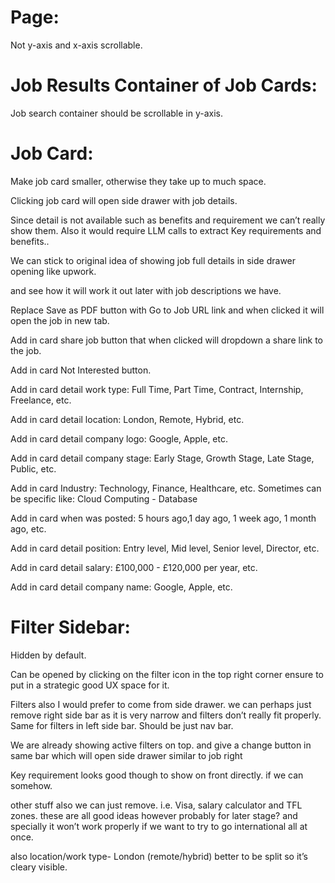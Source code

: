 # Page:
Not y-axis and x-axis scrollable.

# Job Results Container of Job Cards:

Job search container should be scrollable in y-axis.


# Job Card:

Make job card smaller, otherwise they take up to much space.

Clicking job card will open side drawer with job details.

Since detail is not available such as benefits and requirement we can’t really show them. Also it would require LLM calls to extract Key requirements and benefits..

We can stick to original idea of showing job full details in side drawer opening like upwork.

and see how it will work it out later with job descriptions we have.

Replace Save as PDF button with Go to Job URL link and when clicked it will open the job in new tab.

Add in card share job button that when clicked will dropdown a share link to the job.

Add in card Not Interested button.

Add in card detail work type: Full Time, Part Time, Contract, Internship, Freelance, etc.

Add in card detail location: London, Remote, Hybrid, etc.

Add in card detail company logo: Google, Apple, etc.

Add in card detail company stage: Early Stage, Growth Stage, Late Stage, Public, etc.

Add in card Industry: Technology, Finance, Healthcare, etc. Sometimes can be specific like: Cloud Computing - Database

Add in card when was posted: 5 hours ago,1 day ago, 1 week ago, 1 month ago, etc.

Add in card detail position: Entry level, Mid level, Senior level, Director, etc.

Add in card detail salary: £100,000 - £120,000 per year, etc.

Add in card detail company name: Google, Apple, etc.




# Filter Sidebar:

Hidden by default.

Can be opened by clicking on the filter icon in the top right corner ensure to put in a strategic good UX space for it.

Filters also I would prefer to come from side drawer. we can perhaps just remove right side bar as it is very narrow and filters don’t really fit properly. Same for filters in left side bar. Should be just nav bar.

We are already showing active filters on top. and give a change button in same bar which will open side drawer similar to job right

Key requirement looks good though to show on front directly. if we can somehow.

other stuff also we can just remove. i.e. Visa, salary calculator and TFL zones. these are all good ideas however probably for later stage? and specially it won’t work properly if we want to try to go international all at once.

also location/work type- London (remote/hybrid) better to be split so it’s cleary visible.

